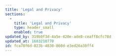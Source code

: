 ```yaml
---
title: 'Legal and Privacy'
sections:
  -
    title: 'Legal and Privacy'
    type: header_small
    enabled: true
updated_by: 319b9f3d-4a5e-420e-ade8-ceaff8cfc78d
updated_at: 1603210770
id: fca78f6d-023b-4830-860d-e3ed26a30ff4
---
```

